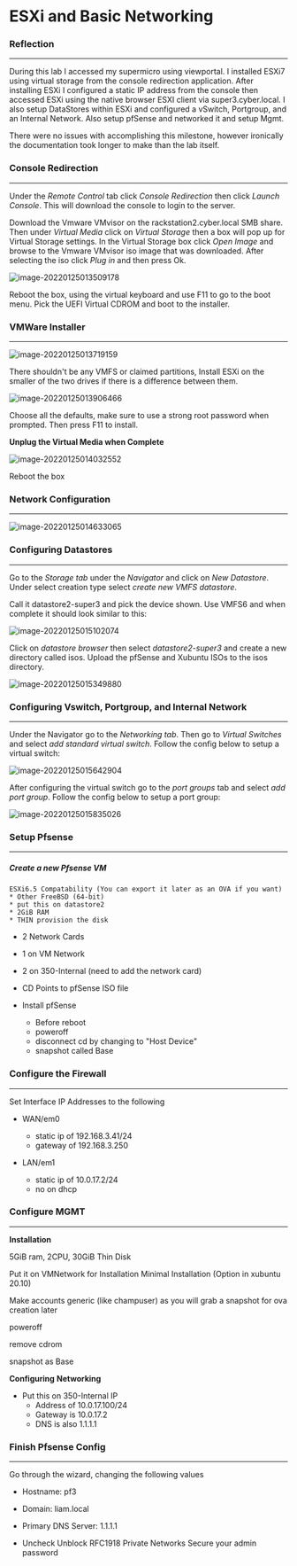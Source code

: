 # ESXi and Basic Networking

### Reflection

------

During this lab I accessed my supermicro using viewportal. I installed ESXi7 using virtual storage from the console redirection application. After installing ESXi I configured a static IP address from the console then accessed ESXi using the native browser ESXI client via super3.cyber.local. I also setup DataStores within ESXi and configured a vSwitch, Portgroup, and an Internal Network. Also setup pfSense and networked it and setup Mgmt.

There were no issues with accomplishing this milestone, however ironically the documentation took longer to make than the lab itself. 

### Console Redirection

------

Under the *Remote Control* tab click *Console Redirection* then click *Launch Console*. This will download the console to login to the server.

Download the Vmware VMvisor on the rackstation2.cyber.local SMB share. Then under *Virtual Media* click on *Virtual Storage* then a box will pop up for Virtual Storage settings. In the Virtual Storage box click *Open Image* and browse to the Vmware VMvisor iso image that was downloaded. After selecting the iso click *Plug in* and then press Ok.

![image-20220125013509178](https://github.com/liamb8/sys350/blob/main/Pictures/VirtualStorage.JPG)

Reboot the box, using the virtual keyboard and use F11 to go to the boot menu. Pick the UEFI Virtual CDROM and boot to the installer.

### VMWare Installer

------

![image-20220125013719159](https://github.com/liamb8/sys350/blob/main/Pictures/VmwareInstaller.JPG)

There shouldn't be any VMFS or claimed partitions, Install ESXi on the smaller of the two drives if there is a difference between them.

![image-20220125013906466](https://github.com/liamb8/sys350/blob/main/Pictures/DiskSelection.JPG)

 Choose all the defaults, make sure to use a strong root password when prompted. Then press F11 to install. 

**Unplug the Virtual Media when Complete**

![image-20220125014032552](https://github.com/liamb8/sys350/blob/main/Pictures/UnplugVirtualStorage.JPG)

Reboot the box

### Network Configuration

------

![image-20220125014633065](https://github.com/liamb8/sys350/blob/main/Pictures/ExsiNetwork.JPG)



### Configuring Datastores

------

Go to the *Storage tab* under the *Navigator* and click on *New Datastore*. Under select creation type select *create new VMFS datastore*. 

Call it datastore2-super3 and pick the device shown. Use VMFS6 and when complete it should look similar to this:

![image-20220125015102074](https://github.com/liamb8/sys350/blob/main/Pictures/DataStoreLists.jpg)

Click on *datastore browser* then select *datastore2-super3* and create a new directory called isos. Upload the pfSense and Xubuntu ISOs to the isos directory. 

![image-20220125015349880](https://github.com/liamb8/sys350/blob/main/Pictures/UploadIsos.JPG)

### 

### Configuring Vswitch, Portgroup, and Internal Network

------

Under the Navigator go to the *Networking tab*. Then go to *Virtual Switches* and select *add standard virtual switch*. Follow the config below to setup a virtual switch:

![image-20220125015642904](https://github.com/liamb8/sys350/blob/main/Pictures/NewVirtSwitch.jpg)

After configuring the virtual switch go to the *port groups* tab and select *add port group*. Follow the config below to setup a port group:

![image-20220125015835026](https://github.com/liamb8/sys350/blob/main/Pictures/NewPortGroup.jpg)

### Setup Pfsense

------

##### Create a new Pfsense VM

```
ESXi6.5 Compatability (You can export it later as an OVA if you want)
* Other FreeBSD (64-bit) 
* put this on datastore2 
* 2GiB RAM 
* THIN provision the disk
```

- 2 Network Cards 

- 1 on VM Network 

- 2 on 350-Internal (need to add the network card) 

- CD Points to pfSense ISO file 

- Install pfSense
  - Before reboot 
  - poweroff 
  - disconnect cd by changing to "Host Device" 
  - snapshot called Base 

### Configure the Firewall

------

Set Interface IP Addresses to the following 

- WAN/em0 
  - static ip of 192.168.3.41/24
  - gateway of 192.168.3.250 

- LAN/em1 
  - static ip of 10.0.17.2/24 
  - no on dhcp

### Configure MGMT

------

**Installation**  

5GiB ram, 2CPU, 30GiB Thin Disk

Put it on VMNetwork for Installation Minimal Installation (Option in xubuntu 20.10)

Make accounts generic (like champuser) as you will grab a snapshot for ova creation later

poweroff

remove cdrom 

snapshot as Base

 **Configuring** **Networking** 

- Put this on 350-Internal IP
  - Address of 10.0.17.100/24
  - Gateway is 10.0.17.2 
  - DNS is also 1.1.1.1 

### Finish Pfsense Config

------

Go through the wizard, changing the following values 

- Hostname: pf3

- Domain: liam.local
- Primary DNS Server: 1.1.1.1 
- Uncheck Unblock RFC1918 Private Networks Secure your admin password 
